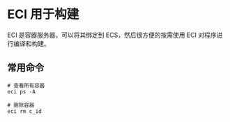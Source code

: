 # ECI 用于构建

ECI 是容器服务器，可以将其绑定到 ECS，然后很方便的按需使用 ECI 对程序进行编译和构建。

## 常用命令

```
# 查看所有容器
eci ps -A

# 删除容器
eci rm c_id
```
